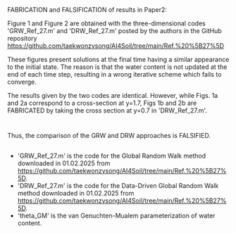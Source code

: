 ##
FABRICATION and FALSIFICATION of results in Paper2:

Figure 1 and Figure 2 are obtained with the three-dimensional codes 'GRW_Ref_27.m' and 'DRW_Ref_27.m' posted by the authors in the GitHub repository
https://github.com/taekwonzysong/AI4Soil/tree/main/Ref.%20%5B27%5D

These figures present solutions at the final time  having a similar appearance to the initial state. The reason is that the water content is not updated at the end of each time step, resulting in a wrong iterative scheme which fails to converge.

The results given by the two codes are identical. However, while Figs. 1a and 2a correspond to a cross-section at y=1.7, Figs 1b and 2b are FABRICATED by taking the cross section at y=0.7 in 'DRW_Ref_27.m'.
#
Thus, the comparison of the GRW and DRW approaches is FALSIFIED.
##
- 'GRW_Ref_27.m' is the code for the Global Random Walk method downloaded in 01.02.2025 from https://github.com/taekwonzysong/AI4Soil/tree/main/Ref.%20%5B27%5D.
- 'DRW_Ref_27.m' is the code for the Data-Driven Global Random Walk method downloaded in 01.02.2025 from https://github.com/taekwonzysong/AI4Soil/tree/main/Ref.%20%5B27%5D.
- 'theta_GM' is the van Genuchten-Mualem parameterization of water content.
